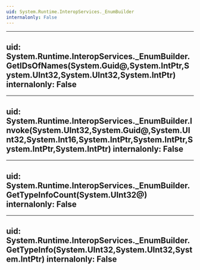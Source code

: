 ```yaml
---
uid: System.Runtime.InteropServices._EnumBuilder
internalonly: False
---
```


---
uid: System.Runtime.InteropServices._EnumBuilder.GetIDsOfNames(System.Guid@,System.IntPtr,System.UInt32,System.UInt32,System.IntPtr)
internalonly: False
---

---
uid: System.Runtime.InteropServices._EnumBuilder.Invoke(System.UInt32,System.Guid@,System.UInt32,System.Int16,System.IntPtr,System.IntPtr,System.IntPtr,System.IntPtr)
internalonly: False
---

---
uid: System.Runtime.InteropServices._EnumBuilder.GetTypeInfoCount(System.UInt32@)
internalonly: False
---

---
uid: System.Runtime.InteropServices._EnumBuilder.GetTypeInfo(System.UInt32,System.UInt32,System.IntPtr)
internalonly: False
---

